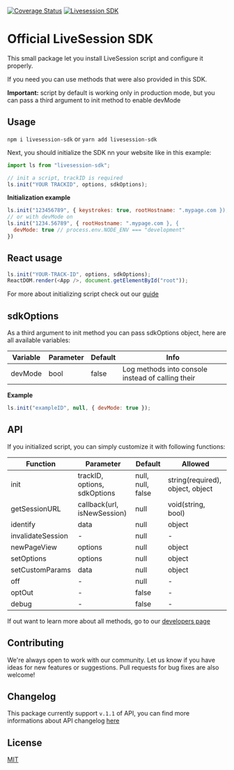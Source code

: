 [![Coverage Status](https://coveralls.io/repos/github/livesession/livesession-sdk/badge.svg?branch=master)](https://coveralls.io/github/livesession/livesession-sdk?branch=master)
[![Livesession SDK](https://circleci.com/gh/livesession/livesession-sdk.svg?style=svg)](https://circleci.com/gh/livesession/livesession-sdk/)

# Official LiveSession SDK

This small package let you install LiveSession script and configure it properly.

If you need you can use methods that were also provided in this SDK.

**Important:** script by default is working only in production mode, but you can pass a third argument to init method to enable devMode

## Usage

`npm i livesession-sdk` or `yarn add livesession-sdk`

Next, you should initialize the SDK nn your website like in this example:

```javascript
import ls from "livesession-sdk";

// init a script, trackID is required
ls.init("YOUR TRACKID", options, sdkOptions);
```

**Initialization example**

```javascript
ls.init("123456789", { keystrokes: true, rootHostname: ".mypage.com });
// or with devMode on
ls.init("1234.56789", { rootHostname: ".mypage.com }, {
  devMode: true // process.env.NODE_ENV === "development"
})
```

## React usage

```javascript
ls.init("YOUR-TRACK-ID", options, sdkOptions);
ReactDOM.render(<App />, document.getElementById("root"));
```

For more about initializing script check out our [guide](https://developers.livesession.io/javascript-api/configuration/)

## sdkOptions

As a third argument to init method you can pass sdkOptions object, here are all available variables:

| Variable | Parameter | Default | Info                                              |
| -------- | --------- | ------- | ------------------------------------------------- |
| devMode  | bool      | false   | Log methods into console instead of calling their |

**Example**

```javascript
ls.init("exampleID", null, { devMode: true });
```

## API

If you initialized script, you can simply customize it with following functions:

| Function          | Parameter                    | Default           | Allowed                          |
| ----------------- | ---------------------------- | ----------------- | -------------------------------- |
| init              | trackID, options, sdkOptions | null, null, false | string(required), object, object |
| getSessionURL     | callback(url, isNewSession)  | null              | void(string, bool)               |
| identify          | data                         | null              | object                           |
| invalidateSession | -                            | null              | -                                |
| newPageView       | options                      | null              | object                           |
| setOptions        | options                      | null              | object                           |
| setCustomParams   | data                         | null              | object                           |
| off               | -                            | null              | -                                |
| optOut            | -                            | false             | -                                |
| debug             | -                            | false             | -                                |

If out want to learn more about all methods, go to our [developers page](https://developers.livesession.io/javascript-api/methods/)

## Contributing

We're always open to work with our community. Let us know if you have ideas for new features or suggestions. Pull requests for bug fixes are also welcome!

## Changelog

This package currently support `v.1.1` of API, you can find more informations about API changelog [here](https://developers.livesession.io/getting-started/changelog/)

## License

[MIT](https://github.com/livesession/livesession-sdk/blob/master/LICENSE)

